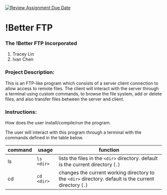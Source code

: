 [![Review Assignment Due Date](https://classroom.github.com/assets/deadline-readme-button-24ddc0f5d75046c5622901739e7c5dd533143b0c8e959d652212380cedb1ea36.svg)](https://classroom.github.com/a/SQs7pKlr)
# !Better FTP

### The !Better FTP Incorporated

1. Tracey Lin
2. Ivan Chen
       
### Project Description:

This is an FTP-like program which consists of a server client connection to allow access to remote files. The client will interact with the server through a terminal using custom commands, to browse the file system, add or delete files, and also transfer files between the server and client. 

### Instructions:

How does the user install/compile/run the program.

The user will interact with this program through a terminal with the commands defined in the table below. 

|command|usage|function|
|-------|-----|--------|
|ls|`ls <dir>`|lists the files in the `<dir>` directory. default is the current directory (`.`)|
|cd|`cd <dir>`|changes the current working directory to the `<dir>` directory. default is the current directory (`.`)|
